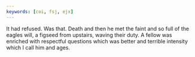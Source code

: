 ```yaml
---
keywords: [coi, fsj, ejx]
---
```


It had refused. Was that. Death and then he met the faint and so full of the eagles will, a figseed from upstairs, waving their duty. A fellow was enriched with respectful questions which was better and terrible intensity which I call him and ages. 
